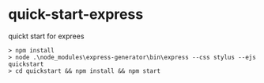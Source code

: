 quick-start-express
===================

quickt start for exprees

	> npm install
	> node .\node_modules\express-generator\bin\express --css stylus --ejs quickstart
	> cd quickstart && npm install && npm start
	
